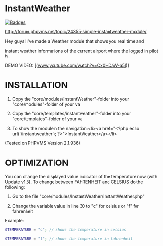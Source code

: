 # InstantWeather
[![Badges](http://img.shields.io/:Version-1.4-fe7d37.svg)](https://github.com/Karamellwuerfel/InstantWeather)

http://forum.phpvms.net/topic/24355-simple-instantweather-module/

Hey guys! I've made a Weather module that shows you real time and 

instant weather informations of the current airport where the logged in pilot is.

DEMO VIDEO: [(www.youtube.com/watch?v=Cx0HCaW-a5I)]

# INSTALLATION

1. Copy the "core/modules/InstantWeather"-folder into your "core/modules"-folder of your va

2. Copy the "core/templates/instantweather"-folder into your "core/templates"-folder of your va

3. To show the modulein the navigation:&lt;li&gt;&lt;a href="&lt;?php echo url('/instantweather'); ?&gt;"&gt;InstantWeather&lt;/a&gt;&lt;/li&gt;


(Tested on PHPVMS Version 2.1.936)

# OPTIMIZATION

You can change the displayed value indicator of the temperature now (with Update v1.3).
To change between FAHRENHEIT and CELSIUS do the following:

1. Go to the file "core/modules/InstantWeather/InstantWeather.php"

2. Change the variable value in line 30 to "c" for celsius or "f" for fahrenheit

Example:

```PHP
$TEMPERATURE = "c"; // shows the temperature in celsius
```

```PHP
$TEMPERATURE = "f"; // shows the temperature in fahrenheit
```